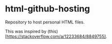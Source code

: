 # html-github-hosting

Repository to host personal HTML files.

This was inspired by (this)[https://stackoverflow.com/a/12233684/8849755].
